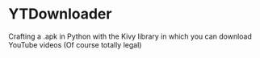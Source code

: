 # YTDownloader
Crafting a .apk in Python with the Kivy library in which you can download YouTube videos (Of course totally legal)
